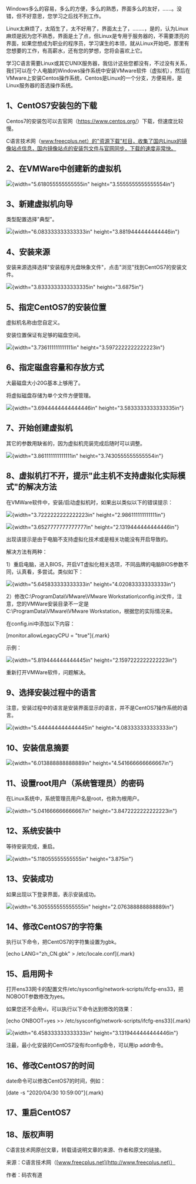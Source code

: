Windows多么的容易，多么的方便，多么的熟悉，界面多么的友好，...\...。没错，但不好意思，您学习之后找不到工作。

Linux太麻烦了，太陌生了，太不好用了，界面太土了，........，是的，认为Linux麻烦是因为您不熟悉，界面是土了点，但Linux是专用于服务器的，不需要漂亮的界面，如果您想成为职业的程序员，学习谋生的本领，就从Linux开始吧，那里有您想要的工作，有高薪水，还有您的梦想，您将会喜欢上它。

学习C语言需要Linux或其它UNIX服务器，我估计这些您都没有，不过没有关系，我们可以在个人电脑的Windows操作系统中安装VMware软件（虚拟机），然后在VMware上安装Centos操作系统，Centos是Linux的一个分支，方便易用，是Linux服务器的首选操作系统。

## 1、CentOS7安装包的下载

Centos7的安装包可以去官网（<https://www.centos.org/>）下载，但速度比较慢。

C语言技术网（www.freecplus.net）的"资源下载"栏目，收集了国内Linux的镜像站点信息，国内镜像站点的安装包文件与官网同步，下载的速度非常快。

## 2、在VMWare中创建新的虚拟机

![](/images/145/media/image1.png){width="5.618055555555555in"
height="3.5555555555555554in"}

## 3、新建虚拟机向导

类型配置选择"典型"。

![](/images/145/media/image2.png){width="6.083333333333333in"
height="3.8819444444444446in"}

## 4、安装来源

安装来源选择选择"安装程序光盘映象文件"，点击"浏览"找到CentOS7的安装文件。

![](/images/145/media/image3.png){width="3.8333333333333335in"
height="3.6875in"}

## 5、指定CentOS7的安装位置

虚拟机名称由您自定义。

安装位置保证有足够的磁盘空间。

![](/images/145/media/image4.png){width="3.736111111111111in"
height="3.5972222222222223in"}

## 6、指定磁盘容量和存放方式

大最磁盘大小20G基本上够用了。

将虚拟磁盘存储为单个文件方便管理。

![](/images/145/media/image5.png){width="3.6944444444444446in"
height="3.5833333333333335in"}

## 7、开始创建虚拟机

其它的参数用缺省的，因为虚拟机完装完成后随时可以调整。

![](/images/145/media/image6.png){width="3.861111111111111in"
height="3.7430555555555554in"}

## 8、虚拟机打不开，提示"此主机不支持虚拟化实际模式"的解决方法

在VMWare软件中，安装/启动虚拟机时，如果出以类似以下的错误提示：

![](/images/145/media/image7.png){width="3.7222222222222223in"
height="2.986111111111111in"}

![](/images/145/media/image8.png){width="3.6527777777777777in"
height="2.1319444444444446in"}

出现该提示是由于电脑不支持虚拟化技术或是相关功能没有开启导致的。

解决方法有两种：

1）重启电脑，进入BIOS，开启VT虚拟化相关选项，不同品牌的电脑BIOS参数不同，认真看，多尝试。类似如下：

![](/images/145/media/image9.jpeg){width="5.645833333333333in"
height="4.020833333333333in"}

2）修改C:\\ProgramData\\VMware\\VMware Workstation\\config.ini文件，注意，您的VMWare安装目录不一定是C:\\ProgramData\\VMware\\VMware Workstation，根据您的实际情况来。

在config.ini中添加以下内容：

[monitor.allowLegacyCPU = \"true\"]{.mark}

示例：

![](/images/145/media/image10.png){width="5.819444444444445in"
height="2.1597222222222223in"}

重新打开VMWare软件，问题解决。

## 9、选择安装过程中的语言

注意，安装过程中的语言是安装界面显示的语言，并不是CentOS7操作系统的语言。

![](/images/145/media/image11.png){width="5.444444444444445in"
height="4.083333333333333in"}

## 10、安装信息摘要

![](/images/145/media/image12.png){width="6.013888888888889in"
height="4.541666666666667in"}

## 11、设置root用户（系统管理员）的密码

在Linux系统中，系统管理员用户名是root，也称为根用户。

![](/images/145/media/image13.png){width="5.041666666666667in"
height="3.8472222222222223in"}

## 12、系统安装中

等待安装完成，重启。

![](/images/145/media/image14.png){width="5.118055555555555in"
height="3.875in"}

## 13、安装成功

如果出现以下登录界面，表示安装成功。

![](/images/145/media/image15.png){width="6.305555555555555in"
height="2.076388888888889in"}

## 14、修改CentOS7的字符集

执行以下命令，把CentOS7的字符集设置为gbk。

[echo LANG=\"zh_CN.gbk\" \> /etc/locale.conf]{.mark}

## 15、启用网卡

打开ens33网卡的配置文件/etc/sysconfig/network-scripts/ifcfg-ens33，把NOBOOT参数修改为yes。

如果您还不会用vi，可以执行以下命令达到修改的效果：

[echo ONBOOT=yes \>\> /etc/sysconfig/network-scripts/ifcfg-ens33]{.mark}

![](/images/145/media/image16.png){width="6.458333333333333in"
height="3.1319444444444446in"}

注最，最小化安装的CentOS7没有ifconfig命令，可以用ip addr命令。

## 16、修改CentOS7的时间

date命令可以修改CentOS7的时间，例如：

[date -s \"2020/04/30 10:59:00\"]{.mark}

## 17、重启CentOS7

## 18、版权声明

C语言技术网原创文章，转载请说明文章的来源、作者和原文的链接。

来源：C语言技术网（[www.freecplus.net](http://www.freecplus.net)）

作者：码农有道
